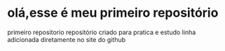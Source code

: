 # olá,esse é meu primeiro repositório
 primeiro repositorio repositório criado para pratica e estudo 
 linha adicionada diretamente no site do github
